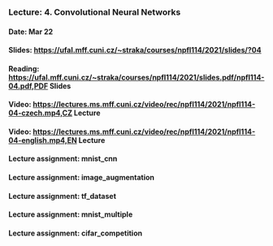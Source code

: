### Lecture: 4. Convolutional Neural Networks
#### Date: Mar 22
#### Slides: https://ufal.mff.cuni.cz/~straka/courses/npfl114/2021/slides/?04
#### Reading: https://ufal.mff.cuni.cz/~straka/courses/npfl114/2021/slides.pdf/npfl114-04.pdf,PDF Slides
#### Video: https://lectures.ms.mff.cuni.cz/video/rec/npfl114/2021/npfl114-04-czech.mp4,CZ Lecture
#### Video: https://lectures.ms.mff.cuni.cz/video/rec/npfl114/2021/npfl114-04-english.mp4,EN Lecture
#### Lecture assignment: mnist_cnn
#### Lecture assignment: image_augmentation
#### Lecture assignment: tf_dataset
#### Lecture assignment: mnist_multiple
#### Lecture assignment: cifar_competition

